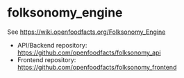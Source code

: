 # folksonomy_engine

See https://wiki.openfoodfacts.org/Folksonomy_Engine

* API/Backend repository: https://github.com/openfoodfacts/folksonomy_api
* Frontend repository: https://github.com/openfoodfacts/folksonomy_frontend
